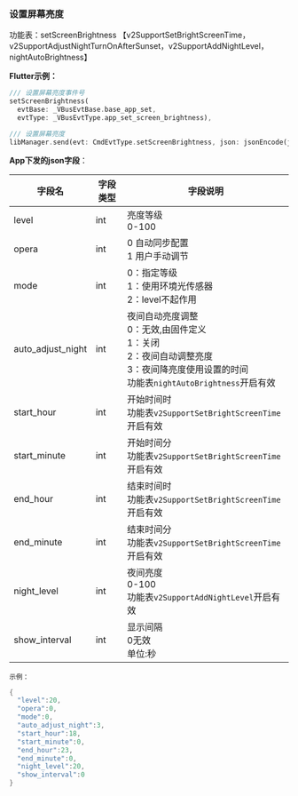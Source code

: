 ### 设置屏幕亮度


功能表：setScreenBrightness 【v2SupportSetBrightScreenTime，v2SupportAdjustNightTurnOnAfterSunset，v2SupportAddNightLevel，nightAutoBrightness】

**Flutter示例：**

```dart
/// 设置屏幕亮度事件号
setScreenBrightness(
  evtBase: _VBusEvtBase.base_app_set,
  evtType: _VBusEvtType.app_set_screen_brightness),

/// 设置屏幕亮度
libManager.send(evt: CmdEvtType.setScreenBrightness, json: jsonEncode(json));
```



**App下发的json字段**：

| 字段名            | 字段类型 | 字段说明                                                     |
| ----------------- | -------- | ------------------------------------------------------------ |
| level             | int      | 亮度等级<br />0-100                                          |
| opera             | int      | 0 自动同步配置<br />1 用户手动调节                           |
| mode              | int      | 0：指定等级<br />1：使用环境光传感器<br />2：level不起作用   |
| auto_adjust_night | int      | 夜间自动亮度调整 <br />0：无效,由固件定义<br />1：关闭<br />2：夜间自动调整亮度<br />3：夜间降亮度使用设置的时间<br />功能表`nightAutoBrightness`开启有效 |
| start_hour        | int      | 开始时间时<br />功能表`v2SupportSetBrightScreenTime`开启有效 |
| start_minute      | int      | 开始时间分<br />功能表`v2SupportSetBrightScreenTime`开启有效 |
| end_hour          | int      | 结束时间时<br />功能表`v2SupportSetBrightScreenTime`开启有效 |
| end_minute        | int      | 结束时间分<br />功能表`v2SupportSetBrightScreenTime`开启有效 |
| night_level       | int      | 夜间亮度<br />0-100<br />功能表`v2SupportAddNightLevel`开启有效 |
| show_interval     | int      | 显示间隔<br />0无效<br />单位:秒                             |

`示例：`

```c
{
  "level":20,
  "opera":0,
  "mode":0,
  "auto_adjust_night":3,
  "start_hour":18,
  "start_minute":0,
  "end_hour":23,
  "end_minute":0,
  "night_level":20,
  "show_interval":0
}
```

